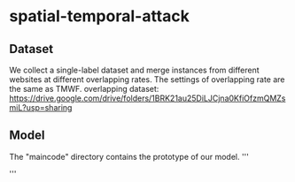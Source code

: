 # spatial-temporal-attack
## Dataset
We collect a single-label dataset and  merge instances from different websites at different overlapping rates. The settings of overlapping rate are the same as TMWF.
overlapping dataset: https://drive.google.com/drive/folders/1BRK21au25DiLJCjna0KfiOfzmQMZsmiL?usp=sharing

## Model
The "maincode" directory contains the prototype of our model.
'''

'''

